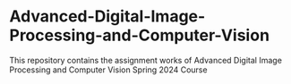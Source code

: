 # Advanced-Digital-Image-Processing-and-Computer-Vision
This repository contains the assignment works of  Advanced Digital Image Processing and Computer Vision Spring 2024 Course
